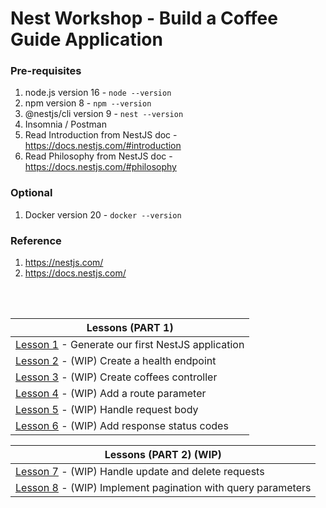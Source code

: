 # Nest Workshop - Build a Coffee Guide Application

### Pre-requisites

1. node.js version 16 - `node --version`
2. npm version 8 - `npm --version`
3. @nestjs/cli version 9 - `nest --version`
4. Insomnia / Postman
5. Read Introduction from NestJS doc - https://docs.nestjs.com/#introduction
6. Read Philosophy from NestJS doc - https://docs.nestjs.com/#philosophy

### Optional

1. Docker version 20 - `docker --version`

### Reference

1. https://nestjs.com/
2. https://docs.nestjs.com/

<br><br>


| Lessons (PART 1)                                                           |
|----------------------------------------------------------------------------|
| [Lesson 1](docs/Lesson1/LESSON.md) - Generate our first NestJS application |
| [Lesson 2](docs/Lesson2/LESSON.md) - (WIP) Create a health endpoint        |
| [Lesson 3](docs/Lesson3/LESSON.md) - (WIP) Create coffees controller       |
| [Lesson 4](docs/Lesson4/LESSON.md) - (WIP) Add a route parameter           |
| [Lesson 5](docs/Lesson5/LESSON.md) - (WIP) Handle request body             |
| [Lesson 6](docs/Lesson6/LESSON.md) - (WIP) Add response status codes       |

| Lessons (PART 2) (WIP)                                                                |
|---------------------------------------------------------------------------------------|
| [Lesson 7](docs/Lesson7/LESSON.md) - (WIP) Handle update and delete requests          |
| [Lesson 8](docs/Lesson8/LESSON.md) - (WIP) Implement pagination with query parameters |
